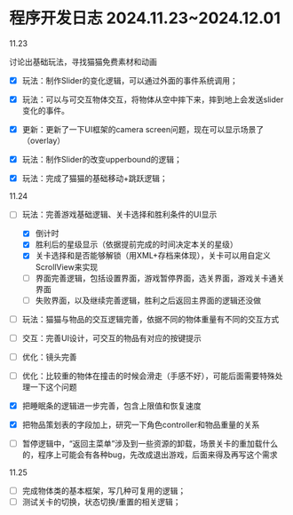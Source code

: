 # 程序开发日志 2024.11.23~2024.12.01

11.23

讨论出基础玩法，寻找猫猫免费素材和动画

- [x] 玩法：制作Slider的变化逻辑，可以通过外面的事件系统调用；
- [x] 玩法：可以与可交互物体交互，将物体从空中摔下来，摔到地上会发送slider变化的事件。
- [x] 更新：更新了一下UI框架的camera screen问题，现在可以显示场景了（overlay）
- [x] 玩法：制作Slider的改变upperbound的逻辑；
- [x] 玩法：完成了猫猫的基础移动+跳跃逻辑；



11.24

- [ ] 玩法：完善游戏基础逻辑、关卡选择和胜利条件的UI显示
  - [x] 倒计时
  - [x] 胜利后的星级显示（依据提前完成的时间决定本关的星级）
  - [x] 关卡选择和是否能够解锁（用XML+存档来体现），关卡可以用自定义ScrollView来实现
  - [ ] 界面完善逻辑，包括设置界面，游戏暂停界面，选关界面，游戏关卡通关界面
  - [ ] 失败界面，以及继续完善逻辑，胜利之后返回主界面的逻辑还没做
- [ ] 玩法：猫猫与物品的交互逻辑完善，依据不同的物体重量有不同的交互方式
- [ ] 交互：完善UI设计，可交互的物品有对应的按键提示
- [ ] 优化：镜头完善
- [ ] 优化：比较重的物体在撞击的时候会滑走（手感不好），可能后面需要特殊处理一下这个问题
- [x] 把睡眠条的逻辑进一步完善，包含上限值和恢复速度
- [x] 把物品策划表的字段加上，研究一下角色controller和物品重量的关系
- [ ] 暂停逻辑中，“返回主菜单”涉及到一些资源的卸载，场景关卡的重加载什么的，程序上可能会有各种bug，先改成退出游戏，后面来得及再写这个需求



11.25

- [ ] 完成物体类的基本框架，写几种可复用的逻辑；
- [ ] 测试关卡的切换，状态切换/重置的相关逻辑；

